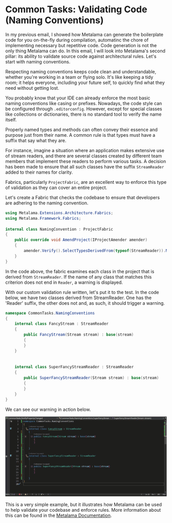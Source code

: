 # Common Tasks: Validating Code (Naming Conventions)

In my previous email, I showed how Metalama can generate the boilerplate code for you on-the-fly during compilation, automatinc the chore of implementing necessary but repetitive code. Code generation is not the only thing Metalama can do. In this email, I will look into Metalama's second pillar: its ability to validate source code against architectural rules. Let's start with naming conventions.

Respecting naming conventions keeps code clean and understandable, whether you're working in a team or flying solo. It's like keeping a tidy room; it helps everyone, including your future self, to quickly find what they need without getting lost. 

You probably know that your IDE can already enforce the most basic naming conventions like casing or prefixes. Nowadays, the code style can be configured through `.editorconfig`. However, except for special classes like collections or dictionaries, there is no standard tool to verify the name itself.

Properly named types and methods can often convey their essence and purpose just from their name. A common rule is that types must have a suffix that say what they are.

For instance, imagine a situation where an application makes extensive use of stream readers, and there are several classes created by different team members that implement these readers to perform various tasks. A decision has been made to ensure that all such classes have the suffix `StreamReader` added to their names for clarity.

Fabrics, particularly `ProjectFabric`, are an excellent way to enforce this type of validation as they can cover an entire project.

Let's create a Fabric that checks the codebase to ensure that developers are adhering to the naming convention.

```c#
using Metalama.Extensions.Architecture.Fabrics;
using Metalama.Framework.Fabrics;

internal class NamingConvention : ProjectFabric
{
    public override void AmendProject(IProjectAmender amender)
    { 
        amender.Verify().SelectTypesDerivedFrom(typeof(StreamReader)).MustRespectNamingConvention("*Reader"); 
    }
}
```

In the code above, the fabric examines each class in the project that is derived from `StreamReader`. If the name of any class that matches this criterion does not end in `Reader`, a warning is displayed.

With our custom validation rule written, let's put it to the test. In the code below, we have two classes derived from StreamReader. One has the 'Reader' suffix, the other does not and, as such, it should trigger a warning.

```c#
namespace CommonTasks.NamingConventions
{
    internal class FancyStream : StreamReader
    {
        public FancyStream(Stream stream) : base(stream)
        {
        }
    }


    internal class SuperFancyStreamReader : StreamReader
    {
        public SuperFancyStreamReader(Stream stream) : base(stream)
        {
        }
    }
}
```

We can see our warning in action below.

![](images/naming-conventions-1.gif)

This is a very simple example, but it illustrates how Metalama can be used to help validate your codebase and enforce rules. More information about this can be found in the [Metalama Documentation](https://doc.postsharp.net/metalama/conceptual/architecture/naming-conventions).
